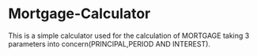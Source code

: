 # Mortgage-Calculator
This is a simple calculator used for the calculation of MORTGAGE taking 3 parameters into concern(PRINCIPAL,PERIOD AND INTEREST).
